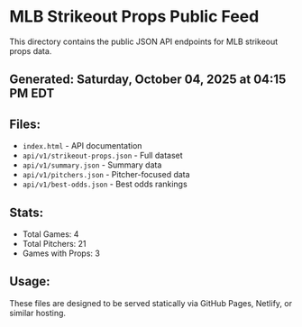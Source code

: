 # MLB Strikeout Props Public Feed

This directory contains the public JSON API endpoints for MLB strikeout props data.

## Generated: Saturday, October 04, 2025 at 04:15 PM EDT

## Files:
- `index.html` - API documentation
- `api/v1/strikeout-props.json` - Full dataset
- `api/v1/summary.json` - Summary data
- `api/v1/pitchers.json` - Pitcher-focused data  
- `api/v1/best-odds.json` - Best odds rankings

## Stats:
- Total Games: 4
- Total Pitchers: 21
- Games with Props: 3

## Usage:
These files are designed to be served statically via GitHub Pages, Netlify, or similar hosting.
